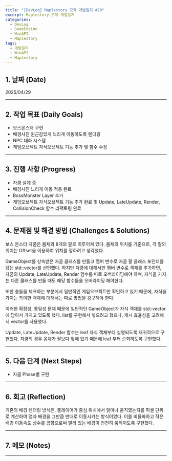 ```yaml
---
title: "[DevLog] Maplestory 모작 개발일지 #20"
excerpt: Maplestory 모작 개발일지
categories:
  - DevLog
  - GameEngine
  - WinAPI
  - Maplestory
tags:
  - 개발일지
  - WinAPI
  - Maplestory
---
```

## 1. 날짜 (Date)

2025/04/29

---

## 2. 작업 목표 (Daily Goals)

- 보스몬스터 구현
- 배경사진 원근감있게 느리게 이동하도록 렌더링
- NPC 대화 시스템
- 게임오브젝트 자식오브젝트 기능 추가 및 함수 수정
---

## 3. 진행 사항 (Progress)

- 자쿰 설계 중
- 배경사진 느리게 이동 적용 완료
- BossMonster Layer 추가
- 게임오브젝트 자식오브젝트 기능 추가 완료 및 Update, LateUpdate, Render, CollisionCheck 함수 리팩토링 완료

---

## 4. 문제점 및 해결 방법 (Challenges & Solutions)

보스 몬스터 자쿰은 몸체와 8개의 팔로 이루어져 있다. 몸체의 위치를 기준으로, 각 팔의 위치는 Offset을 이용하여 위치를 정하려고 생각했다.  

GameObject를 상속받은 자쿰 클래스를 만들고 멤버 변수로 자쿰 팔 클래스 포인터를 담는 std::vector를 선언했다. 하지만 자쿰에 대해서만 멤버 변수로 객체를 추가하면, 자쿰의 Update, LateUpdate, Render 함수를 따로 오버라이딩해야 하며, 자식을 가지는 다른 클래스를 만들 때도 해당 함수들을 오버라이딩 해야한다.  

또한 충돌을 체크하는 부분에서 일반적인 게임오브젝트만 확인하고 있기 때문에, 자식을 가지는 특이한 객체에 대해서는 따로 방법을 강구해야 한다.  

이러한 확장성, 통일성 문제 때문에 일반적인 GameObject가 자식 객체를 std::vector에 담아서 가지고 있도록 했다. list를 구현해서 넣으려고 했으나, 캐시 효율성을 고려해서 vector를 사용했다.  

Update, LateUpdate, Render 함수는 leaf 자식 객체부터 실행되도록 재귀적으로 구현했다. 자쿰의 경우 몸체가 팔보다 앞에 있기 때문에 leaf 부터 순회하도록 구현했다.

---

## 5. 다음 단계 (Next Steps)

- 자쿰 Phase별 구현

---

## 6. 회고 (Reflection)

기존의 배경 렌더링 방식은, 플레이어가 중심 위치에서 얼마나 움직였는지를 픽셀 단위로 계산하여 맵과 배경을 그만큼 반대로 이동시키는 방식이었다. 이를 비율화하고 작은 배경 이동속도 상수를 곱함으로써 멀리 있는 배경이 천천히 움직이도록 구현했다.

---

## 7. 메모 (Notes)


---

